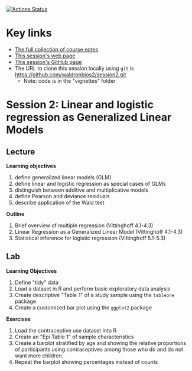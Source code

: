   <!-- badges: start -->
  [![Actions Status](https://github.com/waldronbios2/template_session/workflows/Render%20and%20Deploy%20pkgdown%20Website/badge.svg)](https://github.com/waldronbios2/template_session/actions)
  <!-- badges: end -->

# Key links

* [The full collection of course notes](https://waldronbios2.github.io/cunybios2/)
* [This session's web page](https://waldronbios2.github.io/session2/)
* [This session's GitHub page](https://github.com/waldronbios2/session2)
* The URL to clone this session locally using `git` is https://github.com/waldronbios2/session2.git
    + Note: code is in the "vignettes" folder

# Session 2: Linear and logistic regression as Generalized Linear Models

## Lecture

**Learning objectives**


1. define generalized linear models (GLM)
2. define linear and logistic regression as special cases of GLMs
3. distinguish between additive and multiplicative models
4. define Pearson and deviance residuals
5. describe application of the Wald test

**Outline**

1. Brief overview of multiple regression (Vittinghoff 4.1-4.3)
2. Linear Regression as a Generalized Linear Model (Vittinghoff 4.1-4.3)
3. Statistical inference for logistic regression (Vittinghoff 5.1-5.3)


## Lab

**Learning Objectives**

1. Define "tidy" data
2. Load a dataset in R and perform basic exploratory data analysis
3. Create descriptive "Table 1" of a study sample using the `tableone` package
4. Create a customized bar plot using the `ggplot2` package

**Exercises**

1. Load the contraceptive use dataset into R
2. Create an "Epi Table 1" of sample characteristics
3. Create a barplot stratified by age and showing the relative proportions of 
participants using contraceptives among those who do and do not want more children.
4. Repeat the barplot showing percentages instead of counts
